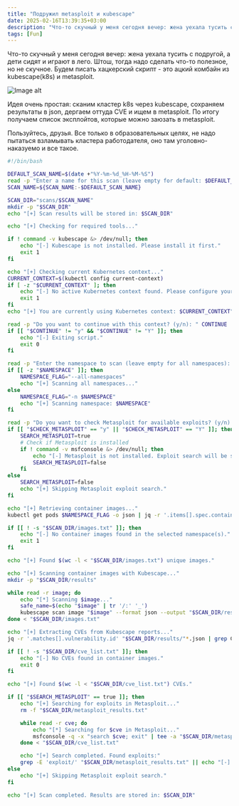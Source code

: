 ```yaml
---
title: "Подружил metasploit и кubescape"
date: 2025-02-16T13:39:35+03:00
description: "Что-то скучный у меня сегодня вечер: жена уехала тусить с подругой, а дети сидят и играют в лего. Штош, тогда надо сделать что-то полезное, но не скучное. Будем писать хацкерский скрипт - это ацкий комбайн из kubescape(k8s) и metasploit."
tags: [Fun]
---
```


Что-то скучный у меня сегодня вечер: жена уехала тусить с подругой, а дети сидят и играют в лего. Штош, тогда надо сделать что-то полезное, но не скучное. Будем писать хацкерский скрипт - это ацкий комбайн из kubescape(k8s) и metasploit.

![Image alt](images/image.png)

Идея очень простая: сканим кластер k8s через kubescape, сохраняем результаты в json, дергаем оттуда CVE и ищем в metasploit. По итогу получаем список эксплойтов, которые можно заюзать в metasploit. 

Пользуйтесь, друзья.  Все только в образовательных целях, не надо пытаться взламывать кластера работодателя, оно там уголовно-наказуемо и все такое.

```bash
#!/bin/bash

DEFAULT_SCAN_NAME=$(date +"%Y-%m-%d_%H-%M-%S")
read -p "Enter a name for this scan (leave empty for default: $DEFAULT_SCAN_NAME): " SCAN_NAME
SCAN_NAME=${SCAN_NAME:-$DEFAULT_SCAN_NAME}

SCAN_DIR="scans/$SCAN_NAME"
mkdir -p "$SCAN_DIR"
echo "[+] Scan results will be stored in: $SCAN_DIR"

echo "[+] Checking for required tools..."

if ! command -v kubescape &> /dev/null; then
    echo "[-] Kubescape is not installed. Please install it first."
    exit 1
fi

echo "[+] Checking current Kubernetes context..."
CURRENT_CONTEXT=$(kubectl config current-context)
if [ -z "$CURRENT_CONTEXT" ]; then
    echo "[-] No active Kubernetes context found. Please configure your kubeconfig."
    exit 1
fi
echo "[+] You are currently using Kubernetes context: $CURRENT_CONTEXT"

read -p "Do you want to continue with this context? (y/n): " CONTINUE
if [[ "$CONTINUE" != "y" && "$CONTINUE" != "Y" ]]; then
    echo "[-] Exiting script."
    exit 0
fi

read -p "Enter the namespace to scan (leave empty for all namespaces): " NAMESPACE
if [[ -z "$NAMESPACE" ]]; then
    NAMESPACE_FLAG="--all-namespaces"
    echo "[+] Scanning all namespaces..."
else
    NAMESPACE_FLAG="-n $NAMESPACE"
    echo "[+] Scanning namespace: $NAMESPACE"
fi

read -p "Do you want to check Metasploit for available exploits? (y/n): " CHECK_METASPLOIT
if [[ "$CHECK_METASPLOIT" == "y" || "$CHECK_METASPLOIT" == "Y" ]]; then
    SEARCH_METASPLOIT=true
    # Check if Metasploit is installed
    if ! command -v msfconsole &> /dev/null; then
        echo "[-] Metasploit is not installed. Exploit search will be skipped."
        SEARCH_METASPLOIT=false
    fi
else
    SEARCH_METASPLOIT=false
    echo "[+] Skipping Metasploit exploit search."
fi

echo "[+] Retrieving container images..."
kubectl get pods $NAMESPACE_FLAG -o json | jq -r '.items[].spec.containers[].image' | sort -u > "$SCAN_DIR/images.txt"

if [[ ! -s "$SCAN_DIR/images.txt" ]]; then
    echo "[-] No container images found in the selected namespace(s)."
    exit 1
fi

echo "[+] Found $(wc -l < "$SCAN_DIR/images.txt") unique images."

echo "[+] Scanning container images with Kubescape..."
mkdir -p "$SCAN_DIR/results"

while read -r image; do
    echo "[*] Scanning $image..."
    safe_name=$(echo "$image" | tr '/:' '_')
    kubescape scan image "$image" --format json --output "$SCAN_DIR/results/${safe_name}.json"
done < "$SCAN_DIR/images.txt"

echo "[+] Extracting CVEs from Kubescape reports..."
jq -r '.matches[].vulnerability.id' "$SCAN_DIR/results/"*.json | grep CVE > "$SCAN_DIR/cve_list.txt"

if [[ ! -s "$SCAN_DIR/cve_list.txt" ]]; then
    echo "[-] No CVEs found in container images."
    exit 0
fi

echo "[+] Found $(wc -l < "$SCAN_DIR/cve_list.txt") CVEs."

if [[ "$SEARCH_METASPLOIT" == true ]]; then
    echo "[+] Searching for exploits in Metasploit..."
    rm -f "$SCAN_DIR/metasploit_results.txt"

    while read -r cve; do
        echo "[*] Searching for $cve in Metasploit..."
        msfconsole -q -x "search $cve; exit" | tee -a "$SCAN_DIR/metasploit_results.txt"
    done < "$SCAN_DIR/cve_list.txt"

    echo "[+] Search completed. Found exploits:"
    grep -E 'exploit/' "$SCAN_DIR/metasploit_results.txt" || echo "[-] No exploits found for detected CVEs."
else
    echo "[+] Skipping Metasploit exploit search."
fi

echo "[+] Scan completed. Results are stored in: $SCAN_DIR"
```
